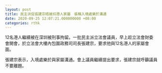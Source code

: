 ```yaml
---
layout: post
title: 民主派促張建宗晤被扣港人家屬　張稱入境處樂於溝通
date: 2020-09-25 12:07:21.000000000 +08:00
categories: rthk
---
```


12名港人繼續被在深圳被刑事拘留。一批民主派立法會議員，早上趁立法會財委會開會，於立法會大樓內包圍政務司司長張建宗，要求他與12名港人的家屬會面。

張建宗表示，入境處樂於與家屬溝通。會上議員繼續提出要求，張建宗就呼籲議員不要離題。
